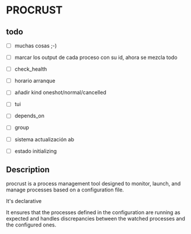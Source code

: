 # PROCRUST

## todo

* [ ] muchas cosas  ;-)
* [ ] marcar los output de cada proceso con su id, ahora se mezcla todo
* [ ] check_health
* [ ] horario arranque
* [ ] añadir kind oneshot/normal/cancelled
* [ ] tui
* [ ] depends_on
* [ ] group
* [ ] sistema actualización ab
* [ ] estado initializing


## Description

procrust is a process management tool designed to monitor, launch, and manage processes based on a configuration file.

It's declarative

It ensures that the processes defined in the configuration are running as expected and handles discrepancies between the watched processes and the configured ones. 

